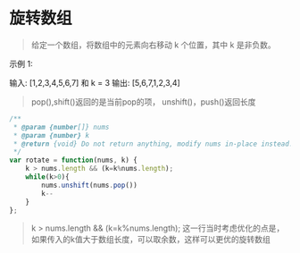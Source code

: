 # 旋转数组
> 给定一个数组，将数组中的元素向右移动 k 个位置，其中 k 是非负数。

示例 1:

输入: [1,2,3,4,5,6,7] 和 k = 3
输出: [5,6,7,1,2,3,4]
> pop(),shift()返回的是当前pop的项， unshift()，push()返回长度
``` javascript
/**
 * @param {number[]} nums
 * @param {number} k
 * @return {void} Do not return anything, modify nums in-place instead.
 */
var rotate = function(nums, k) {
    k > nums.length && (k=k%nums.length);
    while(k>0){
        nums.unshift(nums.pop())
        k--
    }
};

```
> k > nums.length && (k=k%nums.length); 这一行当时考虑优化的点是，如果传入的k值大于数组长度，可以取余数，这样可以更优的旋转数组
